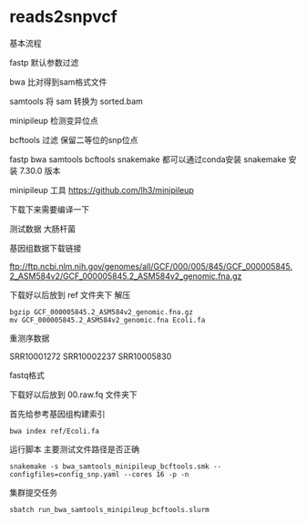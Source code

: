 # reads2snpvcf

基本流程

fastp 默认参数过滤

bwa 比对得到sam格式文件

samtools 将 sam  转换为 sorted.bam

minipileup 检测变异位点 

bcftools 过滤 保留二等位的snp位点

fastp bwa samtools bcftools snakemake 都可以通过conda安装
snakemake 安装 7.30.0 版本

minipileup 工具 https://github.com/lh3/minipileup

下载下来需要编译一下

测试数据 大肠杆菌

基因组数据下载链接

ftp://ftp.ncbi.nlm.nih.gov/genomes/all/GCF/000/005/845/GCF_000005845.2_ASM584v2/GCF_000005845.2_ASM584v2_genomic.fna.gz 

下载好以后放到 ref 文件夹下 
解压

```
bgzip GCF_000005845.2_ASM584v2_genomic.fna.gz
mv GCF_000005845.2_ASM584v2_genomic.fna Ecoli.fa
```

重测序数据

SRR10001272 SRR10002237 SRR10005830

fastq格式

下载好以后放到 00.raw.fq 文件夹下

首先给参考基因组构建索引

```
bwa index ref/Ecoli.fa
```

运行脚本 主要测试文件路径是否正确

```
snakemake -s bwa_samtools_minipileup_bcftools.smk --configfiles=config_snp.yaml --cores 16 -p -n
```

集群提交任务

```
sbatch run_bwa_samtools_minipileup_bcftools.slurm
```
